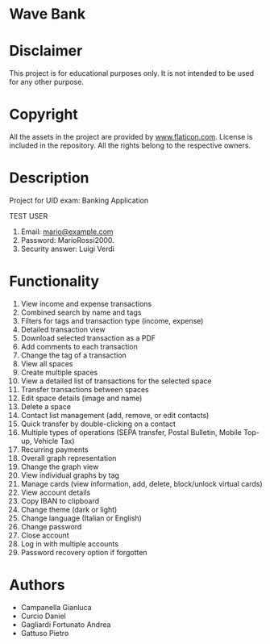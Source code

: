 # Wave Bank

# Disclaimer
This project is for educational purposes only. 
It is not intended to be used for any other purpose.

# Copyright
All the assets in the project are provided by www.flaticon.com. License is included in the repository.
All the rights belong to the respective owners.

# Description
Project for UID exam: 
Banking Application

TEST USER
1. Email: mario@example.com
2. Password: MarioRossi2000.
3. Security answer: Luigi Verdi

# Functionality
1)	View income and expense transactions
2)	Combined search by name and tags
3)	Filters for tags and transaction type (income, expense)
4)	Detailed transaction view
5)	Download selected transaction as a PDF
6)	Add comments to each transaction
7)	Change the tag of a transaction
8)	View all spaces
9)	Create multiple spaces
10)	View a detailed list of transactions for the selected space
11)	Transfer transactions between spaces
12)	Edit space details (image and name)
13)	Delete a space
14)	Contact list management (add, remove, or edit contacts)
15)	Quick transfer by double-clicking on a contact
16)	Multiple types of operations (SEPA transfer, Postal Bulletin, Mobile Top-up, Vehicle Tax)
17)	Recurring payments
18)	Overall graph representation
19)	Change the graph view
20)	View individual graphs by tag
21)	Manage cards (view information, add, delete, block/unlock virtual cards)
22)	View account details
23)	Copy IBAN to clipboard
24)	Change theme (dark or light)
25)	Change language (Italian or English)
26)	Change password
27)	Close account
28)	Log in with multiple accounts
29)	Password recovery option if forgotten

# Authors
- Campanella Gianluca
- Curcio Daniel
- Gagliardi Fortunato Andrea
- Gattuso Pietro
